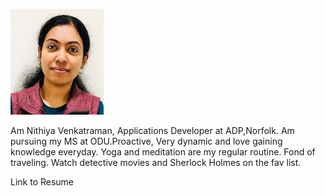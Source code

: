 ![picture](Nit.JPG)

Am Nithiya Venkatraman, Applications Developer at ADP,Norfolk. Am pursuing my MS at ODU.Proactive, Very dynamic and love gaining knowledge everyday. Yoga and meditation are my regular routine. Fond of traveling. Watch detective movies and Sherlock Holmes on the fav list.

Link to Resume

